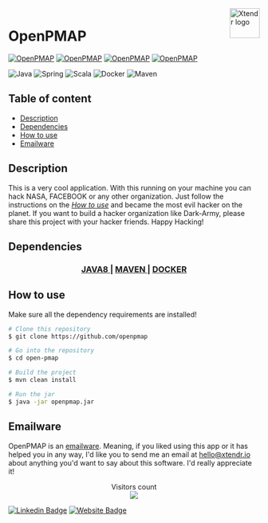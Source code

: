 <a href="https://xtendr.io/">
    <img src="https://xtendr.io/wp-content/uploads/2020/05/xtendr_logo_vilagoszold-2.png" alt="Xtendr logo" title="Xtendr" align="right" height="60px" />
</a>

OpenPMAP
======================

[![OpenPMAP](https://badges.pufler.dev/updated/Sleepy026/GLADIBAZIS-BACKEND/)](https://github.com/Sleepy026/GLADIBAZIS-BACKEND/)
[![OpenPMAP](https://badges.pufler.dev/created/Sleepy026/GLADIBAZIS-BACKEND/)](https://github.com/Sleepy026/GLADIBAZIS-BACKEND/)
[![OpenPMAP](https://badges.frapsoft.com/os/mit/mit.svg?v=102)](https://github.com/Sleepy026/GLADIBAZIS-BACKEND/)
[![OpenPMAP](https://badges.frapsoft.com/os/gpl/gpl.svg?v=102)](https://github.com/Sleepy026/GLADIBAZIS-BACKEND/)

<div>
<img alt="Java" src="https://img.shields.io/badge/java-%23ED8B00.svg?&style=for-the-badge&logo=java&logoColor=white"/>
<img alt="Spring" src="https://img.shields.io/badge/spring%20-%236DB33F.svg?&style=for-the-badge&logo=spring&logoColor=white"/>
<img alt="Scala" src="https://img.shields.io/badge/scala-%23DC322F.svg?&style=for-the-badge&logo=scala&logoColor=white"/>
<img alt="Docker" src="https://img.shields.io/badge/docker%20-%230db7ed.svg?&style=for-the-badge&logo=docker&logoColor=white"/>
<img alt="Maven" src="https://img.shields.io/badge/maven%20-%231572B6.svg?&style=for-the-badge&logo=apache-maven&logoColor=white"/>
</div>

## Table of content
- [Description](#Description)
- [Dependencies](#dependencies)
- [How to use](#how-to-use)
- [Emailware](#emailware)


## Description

This is a very cool application. With this running on your machine you can hack NASA, FACEBOOK or any other organization.
Just follow the instructions on the _[How to use](#how-to-use)_ and became the most evil hacker on the planet.
If you want to build a hacker organization like Dark-Army, please share this project with your hacker friends.
Happy Hacking!

## Dependencies

<div align="center">
  <h3>
    <a href="https://java.com/en/download/help/download_options.html">
    JAVA8
    </a>
    <span> | </span>
    <a href="https://maven.apache.org/install.html">
    MAVEN
    </a>
    <span> | </span>
    <a href="https://docs.docker.com/get-docker/">
    DOCKER
    </a>
  </h3>
</div>

## How to use

Make sure all the dependency requirements are installed!

```bash
# Clone this repository
$ git clone https://github.com/openpmap

# Go into the repository
$ cd open-pmap

# Build the project
$ mvn clean install

# Run the jar
$ java -jar openpmap.jar
```

## Emailware

OpenPMAP is an [emailware](https://en.wiktionary.org/wiki/emailware). Meaning, if you liked using this app or it has helped you in any way, I'd like you to send me an email at <hello@xtendr.io> about anything you'd want to say about this software. I'd really appreciate it!

<p align="center"> 
  Visitors count<br>
  <img src="https://profile-counter.glitch.me/Sleepy026/count.svg" />
</p>

[![Linkedin Badge](https://img.shields.io/badge/-Xtendr-blue?style=flat-square&logo=Linkedin&logoColor=white&link=https://www.linkedin.com/company/xtendr)](https://www.linkedin.com//company/xtendr)
[![Website Badge](https://img.shields.io/badge/-xtendr.io-e34f26?style=flat-square&logo=Google-Chrome&logoColor=white&link=https://xtendr.io/)](https://xtendr.io/)
